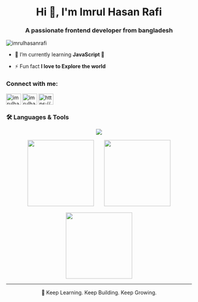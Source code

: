 <h1 align="center">Hi 👋, I'm Imrul Hasan Rafi</h1>
<h3 align="center">A passionate frontend developer from bangladesh</h3>

<p align="left"> <img src="https://komarev.com/ghpvc/?username=imrulhasanrafi&label=Profile%20views&color=0e75b6&style=flat" alt="imrulhasanrafi" /> </p>

- 🌱 I’m currently learning **JavaScript 🤣**

- ⚡ Fun fact **I love to Explore the world**

<h3 align="left">Connect with me:</h3>
<p align="left">
<a href="https://twitter.com/imrulhasanrafi" target="blank"><img align="center" src="https://raw.githubusercontent.com/rahuldkjain/github-profile-readme-generator/master/src/images/icons/Social/twitter.svg" alt="imrulhasanrafi" height="30" width="40" /></a>
<a href="https://linkedin.com/in/imrulhasanrafi" target="blank"><img align="center" src="https://raw.githubusercontent.com/rahuldkjain/github-profile-readme-generator/master/src/images/icons/Social/linked-in-alt.svg" alt="imrulhasanrafi" height="30" width="40" /></a>
<a href="https://fb.com/https://www.facebook.com/imrulhasanrafi431" target="blank"><img align="center" src="https://raw.githubusercontent.com/rahuldkjain/github-profile-readme-generator/master/src/images/icons/Social/facebook.svg" alt="https://www.facebook.com/imrulhasanrafi431" height="30" width="40" /></a>
</p>

### 🛠️ Languages & Tools

<p align="center">
  <img src="https://skillicons.dev/icons?i=html,css,bootstrap,tailwind,javascript,react,java,python,cpp,cs,dart,flutter,mysql,git,github,vscode,netlify,linux&theme=light" />
</p>
<p align="center">
  <img src="https://github-readme-stats.vercel.app/api?username=Imrulhasanrafi&show_icons=true&theme=tokyonight" height="180" />
  &nbsp;&nbsp;&nbsp;&nbsp;&nbsp;
  <img src="https://github-readme-stats.vercel.app/api/top-langs/?username=Imrulhasanrafi&layout=compact&theme=tokyonight" height="180" />
</p>

<p align="center">
  <img src="https://github-readme-streak-stats.herokuapp.com/?user=Imrulhasanrafi&theme=tokyonight" height="180" />
</p>

---

<p align="center">🚀 Keep Learning. Keep Building. Keep Growing.</p>

